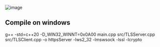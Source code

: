 ![image](https://github.com/user-attachments/assets/6a9b8f79-4309-419b-97e0-33258623fce8)

<h2>Compile on windows</h2>
 g++ -std=c++20 -D_WIN32_WINNT=0x0A00 main.cpp src/TLSServer.cpp src/TLSClient.cpp -o httpsServer -lws2_32 -lmswsock -lssl -lcrypto
